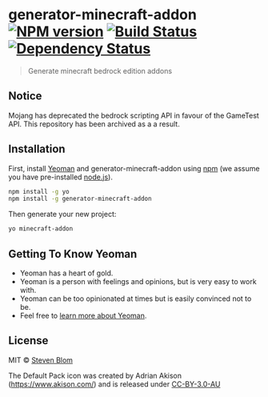 # generator-minecraft-addon [![NPM version][npm-image]][npm-url] [![Build Status][travis-image]][travis-url] [![Dependency Status][daviddm-image]][daviddm-url]
> Generate minecraft bedrock edition addons

## Notice

Mojang has deprecated the bedrock scripting API in favour of the GameTest API. This repository has been archived as a a result.

## Installation

First, install [Yeoman](http://yeoman.io) and generator-minecraft-addon using [npm](https://www.npmjs.com/) (we assume you have pre-installed [node.js](https://nodejs.org/)).

```bash
npm install -g yo
npm install -g generator-minecraft-addon
```

Then generate your new project:

```bash
yo minecraft-addon
```

## Getting To Know Yeoman

 * Yeoman has a heart of gold.
 * Yeoman is a person with feelings and opinions, but is very easy to work with.
 * Yeoman can be too opinionated at times but is easily convinced not to be.
 * Feel free to [learn more about Yeoman](http://yeoman.io/).

## License

MIT © [Steven Blom](http://github.com/AtomicBlom)

The Default Pack icon was created by Adrian Akison (https://www.akison.com/) and is released under [CC-BY-3.0-AU](https://creativecommons.org/licenses/by/3.0/au/)

[npm-image]: https://badge.fury.io/js/generator-minecraft-addon.svg
[npm-url]: https://npmjs.org/package/generator-minecraft-addon
[travis-image]: https://travis-ci.org/minecraft-scripting-tools/generator-minecraft-addon.svg?branch=master
[travis-url]: https://travis-ci.org/minecraft-scripting-tools/generator-minecraft-addon
[daviddm-image]: https://david-dm.org/minecraft-scripting-tools/generator-minecraft-addon.svg?theme=shields.io
[daviddm-url]: https://david-dm.org/minecraft-scripting-tools/generator-minecraft-addon
